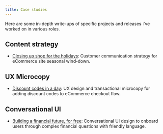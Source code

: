 ```yaml
---
title: Case studies
---
```


<link rel="stylesheet" href="/../style.css">

Here are some in-depth write-ups of specific projects and releases I've worked on in various roles.

## Content strategy

* [Closing up shop for the holidays](daye-closing-shop.md): Customer communication strategy for eCommerce site seasonal wind-down.

## UX Microcopy

* [Discount codes in a day](discount-codes.md): UX design and transactional microcopy for adding discount codes to eCommerce checkout flow.

## Conversational UI

* [Building a financial future, for free](multiply-conversational-design.md): Conversational UI design to onboard users through complex financial questions with friendly language.